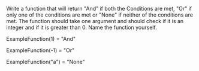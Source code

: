 Write a function that will return "And" if both the Conditions are met, "Or" if only one of the conditions are met or "None" if neither of the conditions are met. The function should take one argument and should check if it is an integer and if it is greater than 0. Name the function yourself.



ExampleFunction(1) = "And"

ExampleFunction(-1) = "Or"

ExampleFunction("a") = "None"
